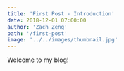 ```yaml
---
title: 'First Post - Introduction'
date: 2018-12-01 07:00:00
author: 'Zach Zeng'
path: '/first-post'
image: '../../images/thumbnail.jpg'
---
```


Welcome to my blog!